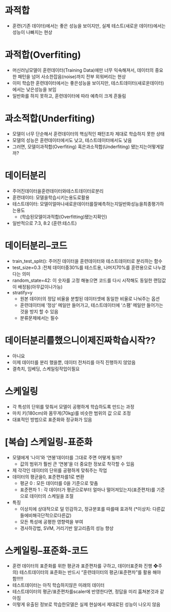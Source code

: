# 과적합
- 훈련(기존 데이터)에서는 좋은 성능을 보이지만, 실제 테스트(새로운 데이터)에서는 성능이 나빠지는 현상

# 과적합(Overfiting)
- 머신러닝모델이 훈련데이터(Training Data)에만 너무 익숙해져서, 데이터의 중요한 패턴을 넘어 사소한잡음(noise)까지 전부 외워버리는 현상
- 이미 학습한 훈련데이터에서는 좋은성능을 보이지만, 테스트데이터(새로운데이터)에서는 낮은성능을 보임
- 일반화를 하지 못하고, 훈련데이터에 따라 예측이 크게 흔들림

# 과소적합(Underfiting)
- 모델이 너무 단순해서 훈련데이터의 핵심적인 패턴조차 제대로 학습하지 못한 상태
- 모델의 성능은 훈련데이터에서도 낮고, 테스트데이터에서도 낮음
- 그러면, 모델이과적합(Overfiting) 혹은과소적합(Underfiting) 됐는지는어떻게알까?

# 데이터분리
- 주어진데이터을훈련데이터와테스트데이터로분리
- 훈련데이터: 모델을학습시키는용도로활용
- 테스트데이터: 모델이얼마나새로운데이터를잘예측하는지일반화성능을최종평가하는용도
    - (학습된모델이과적합(Overfitting)됐는지확인)
- 일반적으로 7:3, 8:2 (훈련:테스트)

# 데이터분리–코드
- train_test_split(): 주어진 데이터을 훈련데이터와 테스트데이터로 분리하는 함수
- test_size=0.3 :전체 데이터중30%를 테스트용, 나머지70%를 훈련용으로 나누겠다는 의미
- random_state=42: 이 숫자를 고정 해놓으면 코드를 다시 시작해도 동일한 랜덤값이 배정됨(아무값이나가능)
- stratify=y
    - 원본 데이터의 정답 비율을 분할된 데이터셋에 동일한 비율로 나눠주는 옵션
    - 훈련데이터에 ‘정상’ 메일만 들어가고, 테스트데이터에 ‘스팸’ 메일만 들어가는것을 방지 할 수 있음
    - 분류문제에서는 필수

# 데이터분리를했으니이제진짜학습시작??
- 아니요
- 이제 데이터를 분리 했을뿐, 데이터 전처리를 아직 진행하지 않았음
- 결측치, 임베딩, 스케일링작업이필요
# 스케일링
- 각 특성의 단위를 맞춰서 모델이 공평하게 학습하도록 만드는 과정
- 마치 키(180cm)와 몸무게(70kg)를 비슷한 범위의 값 으로 조정
- 대표적인 방법으로 표준화와 정규화가 있음

# [복습] 스케일링-표준화
- 모델에게 ‘나이’와 ‘연봉’데이터를 그대로 주면 어떻게 될까?
    - 값의 범위가 훨씬 큰 ‘연봉’을 더 중요한 정보로 착각할 수 있음
- 제 각각인 데이터의 단위를 공평하게 맞춰주는 작업
- 데이터의 평균을0, 표준편차를1로 변환
    - 평균 0 : 모든 데이터를 0을 기준으로 맞춤
    - 표준편차 1 : 각 데이터가 평균으로부터 얼마나 떨어져있는지(표준편차)를 기준으로 데이터의 스케일을 조절
- 특징
    - 이상치에 상대적으로 덜 민감하고, 정규분포를 따를때 효과적
        (*이상치: 다른값들에비해극단적으로다른값)
    - 모든 특성에 공평한 영향력을 부여
    - 경사하강법, SVM, 거리기반 알고리즘의 성능 향상

# 스케일링–표준화-코드
- 훈련 데이터의 표준화를 위한 평균과 표준편차를 구하고, 데이터표준화 진행
❖주의) 테스트데이터의 표준화는 반드시 “훈련데이터의 평균/표준편차”를 활용 해야함!!!!!
- 테스트데이터는 아직 학습하지않은 미래의 데이터
- 테스트데이터의 평균/표준편차를scaler에 반영한다면, 정답을 미리 훔쳐본것과 같아짐
- 이렇게 유출된 정보로 학습한모델은 실제 현실에서 제대로된 성능이 나오지 않음